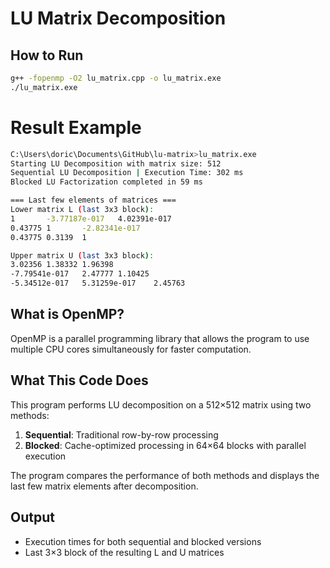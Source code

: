 # LU Matrix Decomposition

## How to Run
```bash
g++ -fopenmp -O2 lu_matrix.cpp -o lu_matrix.exe
./lu_matrix.exe
```

# Result Example
```bash
C:\Users\doric\Documents\GitHub\lu-matrix>lu_matrix.exe                                  
Starting LU Decomposition with matrix size: 512
Sequential LU Decomposition | Execution Time: 302 ms
Blocked LU Factorization completed in 59 ms

=== Last few elements of matrices ===
Lower matrix L (last 3x3 block):
1       -3.77187e-017   4.02391e-017
0.43775 1       -2.82341e-017
0.43775 0.3139  1

Upper matrix U (last 3x3 block):
3.02356 1.38332 1.96398
-7.79541e-017   2.47777 1.10425
-5.34512e-017   5.31259e-017    2.45763
```

## What is OpenMP?
OpenMP is a parallel programming library that allows the program to use multiple CPU cores simultaneously for faster computation.

## What This Code Does
This program performs LU decomposition on a 512×512 matrix using two methods:
1. **Sequential**: Traditional row-by-row processing
2. **Blocked**: Cache-optimized processing in 64×64 blocks with parallel execution

The program compares the performance of both methods and displays the last few matrix elements after decomposition.

## Output
- Execution times for both sequential and blocked versions
- Last 3×3 block of the resulting L and U matrices 
